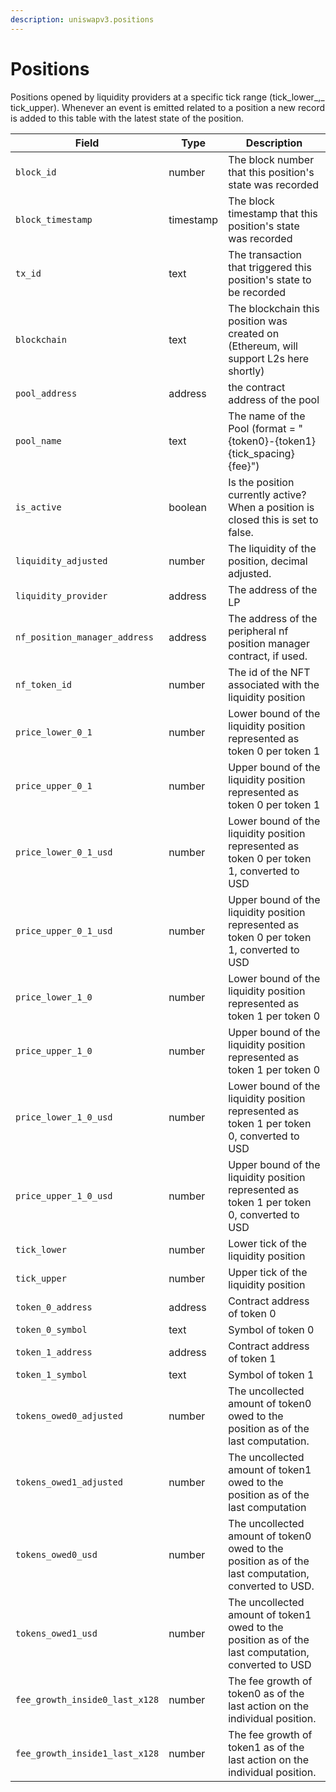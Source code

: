 ```yaml
---
description: uniswapv3.positions
---
```


# Positions

Positions opened by liquidity providers at a specific tick range (tick\_lower_,_ tick\_upper). Whenever an event is emitted related to a position a new record is added to this table with the latest state of the position.

| Field                          | Type      | Description                                                                                         |
| ------------------------------ | --------- | --------------------------------------------------------------------------------------------------- |
| `block_id`                     | number    | The block number that this position's state was recorded                                            |
| `block_timestamp`              | timestamp | The block timestamp that this position's state was recorded                                         |
| `tx_id`                        | text      | The transaction that triggered this position's state to be recorded                                 |
| `blockchain`                   | text      | The blockchain this position was created on (Ethereum, will support L2s here shortly)               |
| `pool_address`                 | address   | the contract address of the pool                                                                    |
| `pool_name`                    | text      | The name of the Pool (format = "{token0}-{token1} {tick\_spacing} {fee}")                           |
| `is_active`                    | boolean   | Is the position currently active? When a position is closed this is set to false.                   |
| `liquidity_adjusted`           | number    | The liquidity of the position, decimal adjusted.                                                    |
| `liquidity_provider`           | address   | The address of the LP                                                                               |
| `nf_position_manager_address`  | address   | The address of the peripheral nf position manager contract, if used.                                |
| `nf_token_id`                  | number    | The id of the NFT associated with the liquidity position                                            |
| `price_lower_0_1`              | number    | Lower bound of the liquidity position represented as token 0 per token 1                            |
| `price_upper_0_1`              | number    | Upper bound of the liquidity position represented as token 0 per token 1                            |
| `price_lower_0_1_usd`          | number    | Lower bound of the liquidity position represented as token 0 per token 1, converted to USD          |
| `price_upper_0_1_usd`          | number    | Upper bound of the liquidity position represented as token 0 per token 1, converted to USD          |
| `price_lower_1_0`              | number    | Lower bound of the liquidity position represented as token 1 per token 0                            |
| `price_upper_1_0`              | number    | Upper bound of the liquidity position represented as token 1 per token 0                            |
| `price_lower_1_0_usd`          | number    | Lower bound of the liquidity position represented as token 1 per token 0, converted to USD          |
| `price_upper_1_0_usd`          | number    | Upper bound of the liquidity position represented as token 1 per token 0, converted to USD          |
| `tick_lower`                   | number    | Lower tick of the liquidity position                                                                |
| `tick_upper`                   | number    | Upper tick of the liquidity position                                                                |
| `token_0_address`              | address   | Contract address of token 0                                                                         |
| `token_0_symbol`               | text      | Symbol of token 0                                                                                   |
| `token_1_address`              | address   | Contract address of token 1                                                                         |
| `token_1_symbol`               | text      | Symbol of token 1                                                                                   |
| `tokens_owed0_adjusted`        | number    | The uncollected amount of token0 owed to the position as of the last computation.                   |
| `tokens_owed1_adjusted`        | number    | The uncollected amount of token1 owed to the position as of the last computation                    |
| `tokens_owed0_usd`             | number    | The uncollected amount of token0 owed to the position as of the last computation, converted to USD. |
| `tokens_owed1_usd`             | number    | The uncollected amount of token1 owed to the position as of the last computation, converted to USD  |
| `fee_growth_inside0_last_x128` | number    | The fee growth of token0 as of the last action on the individual position.                          |
| `fee_growth_inside1_last_x128` | number    | The fee growth of token1 as of the last action on the individual position.                          |
